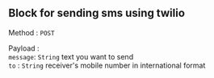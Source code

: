 ## Block for sending sms using twilio

Method : `POST` 

Payload :    
     `message`: `String`  text you want to send  
     `to` : `String` receiver's mobile number in international format
